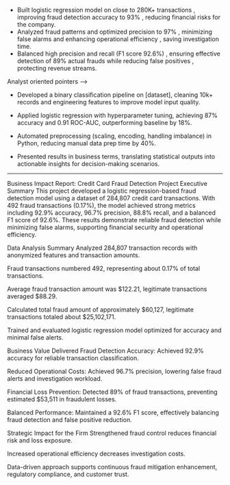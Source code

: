 * Built logistic regression model on close to 280K+ transactions , improving fraud detection accuracy to 93% , reducing financial risks for the company.
* Analyzed fraud patterns and optimized precision to 97% , minimizing false alarms and enhancing operational efficiency , saving investigation time.
* Balanced high precision and recall (F1 score 92.6%) , ensuring effective detection of 89% actual frauds while reducing false positives , protecting revenue streams.

Analyst oriented pointers -->

* Developed a binary classification pipeline on [dataset], cleaning 10k+ records and engineering features to improve model input quality.

* Applied logistic regression with hyperparameter tuning, achieving 87% accuracy and 0.91 ROC-AUC, outperforming baseline by 18%.

* Automated preprocessing (scaling, encoding, handling imbalance) in Python, reducing manual data prep time by 40%.

* Presented results in business terms, translating statistical outputs into actionable insights for decision-making scenarios.
--------------------------------------------------------------------------------------------------------------------------------------------------------------------
Business Impact Report: Credit Card Fraud Detection Project
Executive Summary
This project developed a logistic regression-based fraud detection model using a dataset of 284,807 credit card transactions. With 492 fraud transactions (0.17%), the model achieved strong metrics including 92.9% accuracy, 96.7% precision, 88.8% recall, and a balanced F1 score of 92.6%. These results demonstrate reliable fraud detection while minimizing false alarms, supporting financial security and operational efficiency.

Data Analysis Summary
Analyzed 284,807 transaction records with anonymized features and transaction amounts.

Fraud transactions numbered 492, representing about 0.17% of total transactions.

Average fraud transaction amount was $122.21, legitimate transactions averaged $88.29.

Calculated total fraud amount of approximately $60,127, legitimate transactions totaled about $25,102,171.

Trained and evaluated logistic regression model optimized for accuracy and minimal false alerts.

Business Value Delivered
Fraud Detection Accuracy: Achieved 92.9% accuracy for reliable transaction classification.

Reduced Operational Costs: Achieved 96.7% precision, lowering false fraud alerts and investigation workload.

Financial Loss Prevention: Detected 89% of fraud transactions, preventing estimated $53,511 in fraudulent losses.

Balanced Performance: Maintained a 92.6% F1 score, effectively balancing fraud detection and false positive reduction.

Strategic Impact for the Firm
Strengthened fraud control reduces financial risk and loss exposure.

Increased operational efficiency decreases investigation costs.

Data-driven approach supports continuous fraud mitigation enhancement, regulatory compliance, and customer trust.
